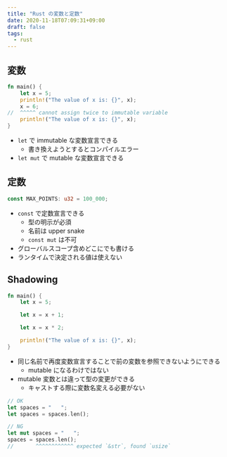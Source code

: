 ```yaml
---
title: "Rust の変数と定数"
date: 2020-11-18T07:09:31+09:00
draft: false
tags:
  - rust
---
```


## 変数

```rust
fn main() {
    let x = 5;
    println!("The value of x is: {}", x);
    x = 6;
//  ^^^^^ cannot assign twice to immutable variable
    println!("The value of x is: {}", x);
}
```

- `let` で immutable な変数宣言できる
    - 書き換えようとするとコンパイルエラー
- `let mut` で mutable な変数宣言できる


## 定数

```rust
const MAX_POINTS: u32 = 100_000;
```

- `const` で定数宣言できる
    - 型の明示が必須
    - 名前は upper snake
    - `const mut` は不可
- グローバルスコープ含めどこにでも書ける
- ランタイムで決定される値は使えない


## Shadowing

```rust
fn main() {
    let x = 5;

    let x = x + 1;

    let x = x * 2;

    println!("The value of x is: {}", x);
}
```

- 同じ名前で再度変数宣言することで前の変数を参照できないようにできる
    - mutable になるわけではない
- mutable 変数とは違って型の変更ができる
    - キャストする際に変数名変える必要がない

```rust
// OK
let spaces = "   ";
let spaces = spaces.len();
```

```rust
// NG
let mut spaces = "   ";
spaces = spaces.len();
//       ^^^^^^^^^^^^ expected `&str`, found `usize`
```
